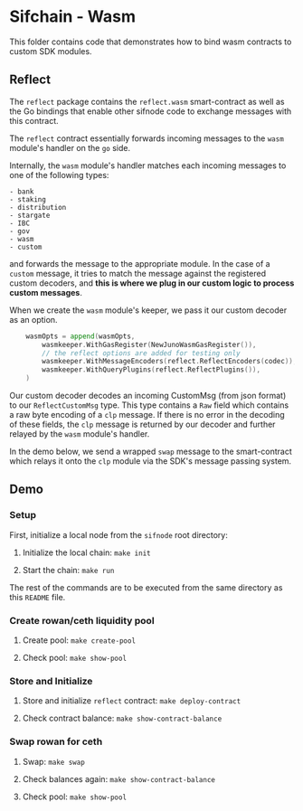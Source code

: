 # Sifchain - Wasm 

This folder contains code that demonstrates how to bind wasm contracts to 
custom SDK modules. 

## Reflect

The `reflect` package contains the `reflect.wasm` smart-contract as well as the
Go bindings that enable other sifnode code to exchange messages with this 
contract.

The `reflect` contract essentially forwards incoming messages to the `wasm`
module's handler on the `go` side. 

Internally, the `wasm` module's handler matches each incoming messages to one of 
the following types: 

    - bank
    - staking
    - distribution
    - stargate
    - IBC 
    - gov
    - wasm
    - custom

and forwards the message to the appropriate module. In the case of a `custom`
message, it tries to match the message against the registered custom decoders,
and  **this is where we plug in our custom logic to process custom messages**.

When we create the `wasm` module's keeper, we pass it our custom decoder as an
option. 

```go
	wasmOpts = append(wasmOpts,
		wasmkeeper.WithGasRegister(NewJunoWasmGasRegister()),
		// the reflect options are added for testing only
		wasmkeeper.WithMessageEncoders(reflect.ReflectEncoders(codec)),
		wasmkeeper.WithQueryPlugins(reflect.ReflectPlugins()),
	)
```

Our custom decoder decodes an incoming CustomMsg (from json format) to our 
`ReflectCustomMsg` type. This type contains a `Raw` field which contains a raw 
byte encoding of a `clp` message. If there is no error in the decoding of these 
fields, the `clp` message is returned by our decoder and further relayed by the 
`wasm` module's handler.

In the demo below, we send a wrapped `swap` message to the smart-contract which 
relays it onto the `clp` module via the SDK's message passing system.

## Demo

### Setup

First, initialize a local node from the `sifnode` root directory:

1. Initialize the local chain: `make init`

2. Start the chain: `make run`

The rest of the commands are to be executed from the same directory as this
`README` file.

### Create rowan/ceth liquidity pool

1. Create pool: `make create-pool`

2. Check pool: `make show-pool`

### Store and Initialize

1. Store and initialize `reflect` contract: `make deploy-contract`

2. Check contract balance: `make show-contract-balance`

### Swap rowan for ceth

1. Swap: `make swap`

2. Check balances again: `make show-contract-balance`

3. Check pool: `make show-pool`